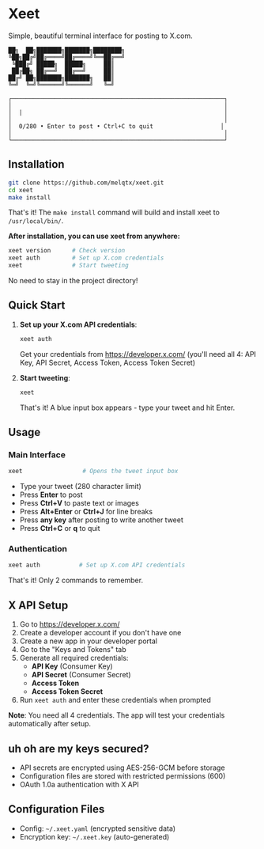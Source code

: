 # Xeet

Simple, beautiful terminal interface for posting to X.com.

```
██╗  ██╗███████╗███████╗████████╗
╚██╗██╔╝██╔════╝██╔════╝╚══██╔══╝
 ╚███╔╝ █████╗  █████╗     ██║   
 ██╔██╗ ██╔══╝  ██╔══╝     ██║   
██╔╝ ██╗███████╗███████╗   ██║   
╚═╝  ╚═╝╚══════╝╚══════╝   ╚═╝   

┌────────────────────────────────────────────────────────────┐
│                                                            │
│  |                                                         │
│                                                            │
│  0/280 • Enter to post • Ctrl+C to quit                   │
│                                                            │
└────────────────────────────────────────────────────────────┘
```



## Installation

```bash
git clone https://github.com/melqtx/xeet.git
cd xeet
make install
```

That's it! The `make install` command will build and install xeet to `/usr/local/bin/`.

**After installation, you can use xeet from anywhere:**
```bash
xeet version      # Check version
xeet auth         # Set up X.com credentials  
xeet              # Start tweeting
```

No need to stay in the project directory!

## Quick Start

1. **Set up your X.com API credentials**:
   ```bash
   xeet auth
   ```
   Get your credentials from https://developer.x.com/ (you'll need all 4: API Key, API Secret, Access Token, Access Token Secret)

2. **Start tweeting**:
   ```bash
   xeet
   ```
   That's it! A blue input box appears - type your tweet and hit Enter.

## Usage

### Main Interface
```bash
xeet                 # Opens the tweet input box
```
- Type your tweet (280 character limit)
- Press **Enter** to post
- Press **Ctrl+V** to paste text or images
- Press **Alt+Enter** or **Ctrl+J** for line breaks
- Press **any key** after posting to write another tweet
- Press **Ctrl+C** or **q** to quit

### Authentication
```bash
xeet auth           # Set up X.com API credentials
```

That's it! Only 2 commands to remember.

## X API Setup

1. Go to https://developer.x.com/
2. Create a developer account if you don't have one
3. Create a new app in your developer portal
4. Go to the "Keys and Tokens" tab
5. Generate all required credentials:
   - **API Key** (Consumer Key)
   - **API Secret** (Consumer Secret) 
   - **Access Token**
   - **Access Token Secret**
6. Run `xeet auth` and enter these credentials when prompted

**Note**: You need all 4 credentials. The app will test your credentials automatically after setup.

## uh oh are my keys secured?

- API secrets are encrypted using AES-256-GCM before storage
- Configuration files are stored with restricted permissions (600)
- OAuth 1.0a authentication with X API



## Configuration Files

- Config: `~/.xeet.yaml` (encrypted sensitive data)
- Encryption key: `~/.xeet.key` (auto-generated)


